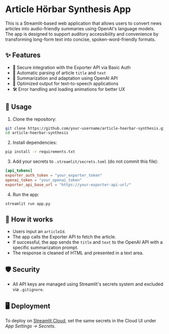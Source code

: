# Article Hörbar Synthesis App

This is a Streamlit-based web application that allows users to convert news articles into audio-friendly summaries using OpenAI's language models. The app is designed to support auditory accessibility and convenience by transforming long-form text into concise, spoken-word-friendly formats.

## ✨ Features

- 🔐 Secure integration with the Exporter API via Basic Auth
- 📄 Automatic parsing of article `title` and `text`
- 🤖 Summarization and adaptation using OpenAI API
- 📢 Optimized output for text-to-speech applications
- 🛠 Error handling and loading animations for better UX

## 🚀 Usage

1. Clone the repository:

```bash
git clone https://github.com/your-username/article-hoerbar-synthesis.git
cd article-hoerbar-synthesis
```

2. Install dependencies:

```bash
pip install -r requirements.txt
```

3. Add your secrets to `.streamlit/secrets.toml` (do not commit this file):

```toml
[api_tokens]
exporter_auth_token = "your_exporter_token"
openai_token = "your_openai_token"
exporter_api_base_url = "https://your-exporter-api-url/"
```

4. Run the app:

```bash
streamlit run app.py
```

## 🧠 How it works

- Users input an `articleId`.
- The app calls the Exporter API to fetch the article.
- If successful, the app sends the `title` and `text` to the OpenAI API with a specific summarization prompt.
- The response is cleaned of HTML and presented in a text area.

## 🛡 Security

- All API keys are managed using Streamlit's secrets system and excluded via `.gitignore`.

## 🖥 Deployment

To deploy on [Streamlit Cloud](https://streamlit.io/cloud), set the same secrets in the Cloud UI under *App Settings → Secrets*.